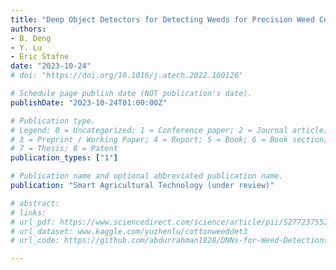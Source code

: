 ```yaml
---
title: "Deep Object Detectors for Detecting Weeds for Precision Weed Control"
authors: 
- B. Deng
- Y. Lu
- Eric Stafne
date: "2023-10-24"
# doi: "https://doi.org/10.1016/j.atech.2022.100126"

# Schedule page publish date (NOT publication's date).
publishDate: "2023-10-24T01:00:00Z"

# Publication type.
# Legend: 0 = Uncategorized; 1 = Conference paper; 2 = Journal article;
# 3 = Preprint / Working Paper; 4 = Report; 5 = Book; 6 = Book section;
# 7 = Thesis; 8 = Patent
publication_types: ["1"]

# Publication name and optional abbreviated publication name.
publication: "Smart Agricultural Technology (under review)"

# abstract: 
# links:
# url_pdf: https://www.sciencedirect.com/science/article/pii/S2772375522000910
# url_dataset: www.kaggle.com/yuzhenlu/cottonweeddet3
# url_code: https://github.com/abdurrahman1828/DNNs-for-Weed-Detections

---
```

